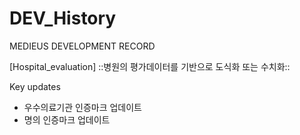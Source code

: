 # DEV_History
MEDIEUS DEVELOPMENT RECORD

[Hospital_evaluation]
::병원의 평가데이터를 기반으로 도식화 또는 수치화::

Key updates
- 우수의료기관 인증마크 업데이트
- 명의 인증마크 업데이트
